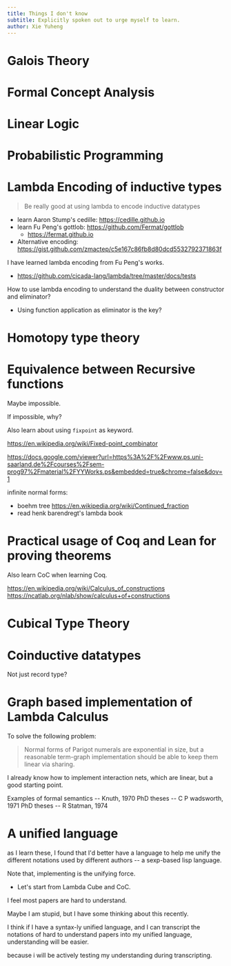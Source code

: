 ```yaml
---
title: Things I don't know
subtitle: Explicitly spoken out to urge myself to learn.
author: Xie Yuheng
---
```


# Galois Theory

# Formal Concept Analysis

# Linear Logic

# Probabilistic Programming

# Lambda Encoding of inductive types

> Be really good at using lambda to encode inductive datatypes

- learn Aaron Stump's cedille: https://cedille.github.io
- learn Fu Peng's gottlob: https://github.com/Fermat/gottlob
  - https://fermat.github.io
- Alternative encoding: https://gist.github.com/zmactep/c5e167c86fb8d80dcd5532792371863f

I have learned lambda encoding from Fu Peng's works.

- https://github.com/cicada-lang/lambda/tree/master/docs/tests

How to use lambda encoding to understand the duality between constructor and eliminator?

- Using function application as eliminator is the key?

# Homotopy type theory

# Equivalence between Recursive functions

Maybe impossible.

If impossible, why?

Also learn about using `fixpoint` as keyword.

https://en.wikipedia.org/wiki/Fixed-point_combinator

https://docs.google.com/viewer?url=https%3A%2F%2Fwww.ps.uni-saarland.de%2Fcourses%2Fsem-prog97%2Fmaterial%2FYYWorks.ps&embedded=true&chrome=false&dov=1

infinite normal forms:

- boehm tree
  https://en.wikipedia.org/wiki/Continued_fraction
- read henk barendregt's lambda book

# Practical usage of Coq and Lean for proving theorems

Also learn CoC when learning Coq.

https://en.wikipedia.org/wiki/Calculus_of_constructions
https://ncatlab.org/nlab/show/calculus+of+constructions

# Cubical Type Theory

# Coinductive datatypes

Not just record type?

# Graph based implementation of Lambda Calculus

To solve the following problem:

> Normal forms of Parigot numerals are exponential in size,
> but a reasonable term-graph implementation
> should be able to keep them linear via sharing.

I already know how to implement interaction nets,
which are linear, but a good starting point.

Examples of formal semantics -- Knuth, 1970
PhD theses -- C P wadsworth, 1971
PhD theses -- R Statman, 1974

# A unified language

as I learn these, I found that
I'd better have a language to help me
unify the different notations used by different authors
-- a sexp-based lisp language.

Note that, implementing is the unifying force.

- Let's start from Lambda Cube and CoC.

I feel most papers are hard to understand.

Maybe I am stupid, but I have some thinking about this recently.

I think if I have a syntax-ly unified language,
and I can transcript the notations of hard to understand papers
into my unified language,
understanding will be easier.

because i will be actively testing my understanding during transcripting.
